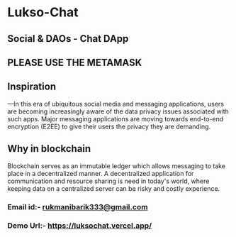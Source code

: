 # Lukso-Chat
## Social & DAOs - Chat DApp

## **PLEASE USE THE METAMASK**

## Inspiration

—In this era of ubiquitous social media and messaging applications, users are becoming increasingly aware of the data privacy issues associated with such apps. Major messaging applications are moving towards end-to-end encryption (E2EE) to give their users the privacy they are demanding.

## Why in blockchain

Blockchain serves as an immutable ledger which allows messaging to take place in a decentralized manner. A decentralized application for communication and resource sharing is need in today's world, where keeping data on a centralized server can be risky and costly experience.

### Email id:- rukmanibarik333@gmail.com
### Demo Url:- https://luksochat.vercel.app/
